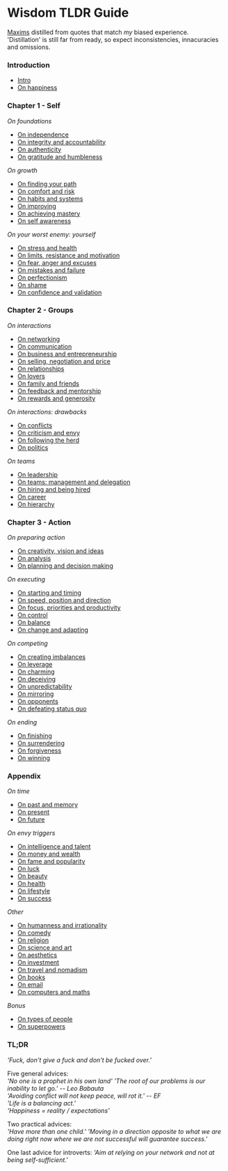 # Wisdom TLDR Guide

[Maxims](https://en.wikipedia.org/wiki/Maxim_(philosophy)) distilled from quotes that match *my* biased experience.<br>
'Distillation' is still far from ready, so expect inconsistencies, innacuracies and omissions.


### Introduction


- [Intro](/chapters/introduction.md#intro)
- [On happiness](/chapters/introduction.md#on-gratefulness-and-happiness)


### Chapter 1 - Self


*On foundations*
- [On independence](/chapters/chapter_1_self.md#on-independence)
- [On integrity and accountability](/chapters/chapter_1_self.md#on-integrity-and-accountability)
- [On authenticity](/chapters/chapter_1_self.md#on-authenticity)
- [On gratitude and humbleness](/chapters/chapter_1_self.md#on-gratitude-and-humbleness)

*On growth*
- [On finding your path](/chapters/chapter_1_self.md#on-finding-your-path)
- [On comfort and risk](/chapters/chapter_1_self.md#on-comfort-and-risk)
- [On habits and systems](/chapters/chapter_1_self.md#on-habits-and-systems)
- [On improving](/chapters/chapter_1_self.md#on-improving)
- [On achieving mastery](/chapters/chapter_1_self.md#on-achieving-mastery)
- [On self awareness](/chapters/chapter_1_self.md#on-self-awareness)

*On your worst enemy: yourself*
- [On stress and health](/chapters/chapter_1_self.md#on-stress-and-health)
- [On limits, resistance and motivation](/chapters/chapter_1_self.md#on-limits-resistance-and-motivation)
- [On fear, anger and excuses](/chapters/chapter_1_self.md#on-fear-anger-and-excuses)
- [On mistakes and failure](/chapters/chapter_1_self.md#on-mistakes-and-failure)
- [On perfectionism](/chapters/chapter_1_self.md#on-perfectionism)
- [On shame](/chapters/chapter_1_self.md#on-shame)
- [On confidence and validation](/chapters/chapter_1_self.md#on-confidence-and-validation)


### Chapter 2 - Groups


*On interactions*
- [On networking](/chapters/chapter_2_groups.md#on-networking)
- [On communication](/chapters/chapter_2_groups.md#on-communication)
- [On business and entrepreneurship](/chapters/chapter_2_groups.md#on-business-and-entrepreneurship)
- [On selling, negotiation and price](/chapters/chapter_2_groups.md#on-selling-negotiation-and-price)
- [On relationships](/chapters/chapter_2_groups.md#on-relationships)
- [On lovers](/chapters/chapter_2_groups.md#on-lovers)
- [On family and friends](/chapters/chapter_2_groups.md#on-family-and-friends)
- [On feedback and mentorship](/chapters/chapter_2_groups.md#on-feedback-and-mentorship)
- [On rewards and generosity](/chapters/chapter_2_groups.md#on-rewards-and-generosity) 

*On interactions: drawbacks*
- [On conflicts](/chapters/chapter_2_groups.md#on-conflicts)
- [On criticism and envy](/chapters/chapter_2_groups.md#on-criticism-and-envy)
- [On following the herd](/chapters/chapter_2_groups.md#on-following-the-herd)
- [On politics](/chapters/chapter_2_groups.md#on-politics)

*On teams*
- [On leadership](/chapters/chapter_2_groups.md#on-leadership)
- [On teams: management and delegation](/chapters/chapter_2_groups.md#on-teams-management-and-delegation)
- [On hiring and being hired](/chapters/chapter_2_groups.md#on-hiring-and-being-hired)
- [On career](/chapters/chapter_2_groups.md#on-career)
- [On hierarchy](/chapters/chapter_2_groups.md#on-hierarchy)


### Chapter 3 - Action


*On preparing action*
- [On creativity, vision and ideas](/chapters/chapter_3_action.md#on-creativity-vision-and-ideas)
- [On analysis](/chapters/chapter_3_action.md#on-analysis)
- [On planning and decision making](/chapters/chapter_3_action.md#on-planning-and-decision-making)

*On executing*
- [On starting and timing](/chapters/chapter_3_action.md#on-starting-and-timing)
- [On speed, position and direction](/chapters/chapter_3_action.md#on-speed-position-and-direction)
- [On focus, priorities and productivity](/chapters/chapter_3_action.md#on-focus-priorities-and-productivity)
- [On control](/chapters/chapter_3_action.md#on-control)
- [On balance](/chapters/chapter_3_action.md#on-balance)
- [On change and adapting](/chapters/chapter_3_action.md#on-change-and-adapting)

*On competing*
- [On creating imbalances](/chapters/chapter_3_action.md#on-creating-imbalances)
- [On leverage](/chapters/chapter_3_action.md#on-leverage)
- [On charming](/chapters/chapter_3_action.md#on-charming)
- [On deceiving](/chapters/chapter_3_action.md#on-deceiving)
- [On unpredictability](/chapters/chapter_3_action.md#on-unpredictability)
- [On mirroring](/chapters/chapter_3_action.md#on-mirroring)
- [On opponents](/chapters/chapter_3_action.md#on-opponents)
- [On defeating status quo](/chapters/chapter_3_action.md#on-defeating-status-quo)

*On ending*
- [On finishing](/chapters/chapter_3_action.md#on-finishing)
- [On surrendering](/chapters/chapter_3_action.md#on-surrendering)
- [On forgiveness](/chapters/chapter_3_action.md#on-forgiveness)
- [On winning](/chapters/chapter_3_action.md#on-winning)


### Appendix


*On time*
- [On past and memory](/chapters/chapter_appendix.md#on-past-and-memory)
- [On present](/chapters/chapter_appendix.md#on-present)
- [On future](/chapters/chapter_appendix.md#on-future)

*On envy triggers*
- [On intelligence and talent](/chapters/chapter_appendix.md#on-intelligence-and-talent)
- [On money and wealth](/chapters/chapter_appendix.md#on-money-and-wealth)
- [On fame and popularity](/chapters/chapter_appendix.md#on-fame-and-popularity)
- [On luck](/chapters/chapter_appendix.md#on-luck)
- [On beauty](/chapters/chapter_appendix.md#on-beauty)
- [On health](/chapters/chapter_appendix.md#on-health)
- [On lifestyle](/chapters/chapter_appendix.md#on-lifestyle)
- [On success](/chapters/chapter_appendix_action.md#on-success)

*Other*
- [On humanness and irrationality](/chapters/chapter_appendix.md#on-humanness-and-irrationality)
- [On comedy](/chapters/chapter_appendix.md#on-comedy)
- [On religion](/chapters/chapter_appendix.md#on-religion)
- [On science and art](/chapters/chapter_appendix.md#on-science-and-art)
- [On aesthetics](/chapters/chapter_appendix.md#on-aesthetics)
- [On investment](/chapters/chapter_appendix.md#on-investment)
- [On travel and nomadism](/chapters/chapter_appendix.md#on-travel-and-nomadism)
- [On books](/chapters/chapter_appendix.md#on-books)
- [On email](/chapters/chapter_appendix.md#on-email)
- [On computers and maths](/chapters/chapter_appendix.md#on-computers-and-maths)

*Bonus*
- [On types of people](/chapters/chapter_appendix.md#on-types-of-people)
- [On superpowers](/chapters/chapter_appendix.md#on-superpowers)


### TL;DR 


*'Fuck, don't give a fuck and don't be fucked over.'*

Five general advices:  
*'No one is a prophet in his own land'*
*'The root of our problems is our inability to let go.' -- Leo Babauta*  
*'Avoiding conflict will not keep peace, will rot it.' -- EF*  
*'Life is a balancing act.'*  
*'Happiness = reality / expectations'*  

Two practical advices:  
*'Have more than one child.'*
*'Moving in a direction opposite to what we are doing right now where we are not successful will guarantee success.'*  

One last advice for introverts: *'Aim at relying on your network and not at being self-sufficient.'*
